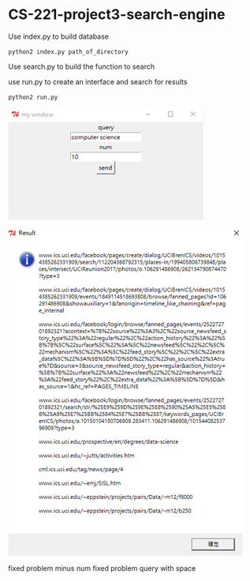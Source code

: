 # CS-221-project3-search-engine

Use index.py to build database
```
python2 index.py path_of_directory
```
Use search.py to build the function to search


use run.py to create an interface and search for results

```
python2 run.py
```

![alt text](https://raw.githubusercontent.com/kalmanlukelin/CS-221-project3-search-engine/master/Image.PNG?token=APRQJZHvC7FaLYmr-fEihx4_3pWr08RBks5cfJnHwA%3D%3D)

![alt text](https://raw.githubusercontent.com/kalmanlukelin/CS-221-project3-search-engine/master/image2.PNG?token=APRQJR74W23u84wFYgBYgwNRQN_3zar7ks5cfJo8wA%3D%3D)


fixed problem  minus num
fixed problem query with space
